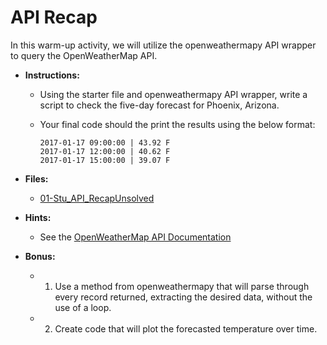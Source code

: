 # API Recap

In this warm-up activity, we will utilize the openweathermapy API wrapper to query the OpenWeatherMap API.

* **Instructions:**

  * Using the starter file and openweathermapy API wrapper, write a script to check the five-day forecast for Phoenix, Arizona.

  * Your final code should the print the results using the below format:

    ```
    2017-01-17 09:00:00 | 43.92 F
    2017-01-17 12:00:00 | 40.62 F
    2017-01-17 15:00:00 | 39.07 F
    ```
* **Files:**

  * [01-Stu_API_RecapUnsolved](Unsolved/01-Stu_Wrapper_RecapUnsolved.ipynb)
* **Hints:**

  * See the [OpenWeatherMap API Documentation](https://openweathermap.org/api)

* **Bonus:**

  * 1. Use a method from openweathermapy that will parse through every record returned, extracting the desired data, without the use of a loop.  
  
  * 2. Create code that will plot the forecasted temperature over time.
